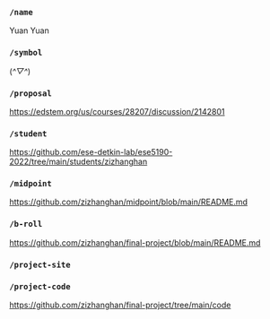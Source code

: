 ### `/name`
Yuan Yuan
### `/symbol`
(*^▽^*)
### `/proposal`
https://edstem.org/us/courses/28207/discussion/2142801
### `/student`
https://github.com/ese-detkin-lab/ese5190-2022/tree/main/students/zizhanghan
### `/midpoint`
https://github.com/zizhanghan/midpoint/blob/main/README.md
### `/b-roll`  
https://github.com/zizhanghan/final-project/blob/main/README.md
### `/project-site`

### `/project-code`
https://github.com/zizhanghan/final-project/tree/main/code
